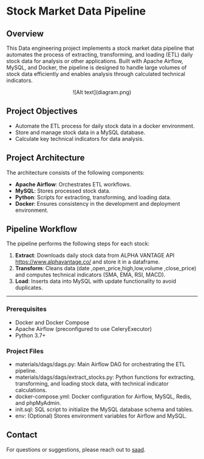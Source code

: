 # **Stock Market Data Pipeline**

## **Overview**
This Data engineering project implements a stock market data pipeline that automates the process of extracting, transforming, and loading (ETL) daily stock data for analysis or other applications. Built with Apache Airflow, MySQL, and Docker, the pipeline is designed to handle large volumes of stock data efficiently and enables analysis through calculated technical indicators.
<div style="text-align: center;">
    ![Alt text](diagram.png)
</div>

## **Project Objectives**
- Automate the ETL process for daily stock data in a docker environment.
- Store and manage stock data in a MySQL database.
- Calculate key technical indicators for data analysis.


## **Project Architecture**
The architecture consists of the following components:
- **Apache Airflow**: Orchestrates ETL workflows.
- **MySQL**: Stores processed stock data.
- **Python**: Scripts for extracting, transforming, and loading data.
- **Docker**: Ensures consistency in the development and deployment environment.

## **Pipeline Workflow**
The pipeline performs the following steps for each stock:
1. **Extract**: Downloads daily stock data from ALPHA VANTAGE API https://www.alphavantage.co/ and store it in a dataframe.
2. **Transform**: Cleans data (date ,open_price,high,low,volume ,close_price) and computes technical indicators (SMA, EMA, RSI, MACD).
3. **Load**: Inserts data into MySQL with update functionality to avoid duplicates.

---



### **Prerequisites**
- Docker and Docker Compose
- Apache Airflow (preconfigured to use CeleryExecutor)
- Python 3.7+

### **Project Files**
- materials/dags/dags.py: Main Airflow DAG for orchestrating the ETL pipeline.
- materials/dags/dags/extract_stocks.py: Python functions for extracting, transforming, and loading stock data, with technical   indicator calculations.
- docker-compose.yml: Docker configuration for Airflow, MySQL, Redis, and phpMyAdmin.
- init.sql: SQL script to initialize the MySQL database schema and tables.
- env: (Optional) Stores environment variables for Airflow and MySQL.

## **Contact**
For questions or suggestions, please reach out to [saad](mailto:fsaad1929@gmail.com).

